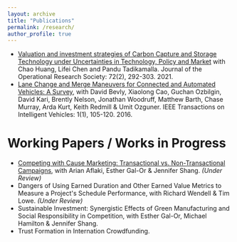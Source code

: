 ```yaml
---
layout: archive
title: "Publications"
permalink: /research/
author_profile: true
---
```


- [Valuation and  investment strategies of Carbon Capture and Storage Technology under  Uncertainties in Technology, Policy and Market](https://www.tandfonline.com/doi/abs/10.1080/01605682.2019.1678402?journalCode=tjor20) with Chao Huang, Lifei Chen and Pandu Tadikamalla. Journal  of the Operational Research Society: 72(2), 292-303. 2021. 
- [Lane Change and Merge Maneuvers for Connected and Automated  Vehicles: A Survey](https://ieeexplore.ieee.org/abstract/document/7515222), with David Bevly, Xiaolong  Cao, Guchan Ozbilgin, David Kari, Brently Nelson, Jonathan Woodruff, Matthew Barth, Chase Murray, Arda Kurt, Keith Redmill & Umit Ozguner. IEEE Transactions on Intelligent Vehicles: 1(1),  105-120. 2016.



# Working Papers / Works in Progress
- [Competing with Cause Marketing: Transactional vs. Non-Transactional Campaigns](https://papers.ssrn.com/sol3/papers.cfm?abstract_id=4101541), with Arian Aflaki, Esther Gal-Or & Jennifer Shang. *(Under Review)*
- Dangers of Using Earned Duration and Other Earned Value Metrics to Measure a Project's Schedule Performance, with Richard Wendell & Tim Lowe. *(Under Review)*
- Sustainable Investment: Synergistic Effects of Green Manufacturing and Social Responsibility in Competition, with Esther Gal-Or, Michael Hamilton & Jennifer Shang.
- Trust Formation in Internation Crowdfunding.


